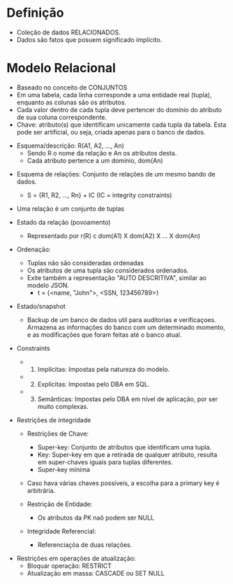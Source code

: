 # Definição
- Coleção de dados RELACIONADOS.
- Dados são fatos que posuem significado implícito.

# Modelo Relacional
- Baseado no conceito de CONJUNTOS
- Em uma tabela, cada linha corresponde a uma entidade real (tupla), enquanto as colunas são os atributos.
- Cada valor dentro de cada tupla deve pertencer do domínio do atributo de sua coluna correspondente.
- Chave: atributo(s) que identificam unicamente cada tupla da tabela. Esta pode ser artificial, ou seja, criada apenas para o banco de dados.

* Esquema/descrição: R(A1, A2, ..., An)
	* Sendo R o nome da relação e An os atributos desta.
	* Cada atributo pertence a um domínio, dom(An)

- Esquema de relações: Conjunto de relações de um mesmo bando de dados.
	* S = {R1, R2, ..., Rn} + IC (IC = integrity constraints)

- Uma relação é um conjunto de tuplas

- Estado da relação (povoamento)
	* Representado por r(R) c dom(A1) X dom(A2) X ... X dom(An)

- Ordenação:
  * Tuplas não são consideradas ordenadas
  * Os atributos de uma tupla são considerados ordenados.
  * Exite também a representação "AUTO DESCRITIVA", similar ao modelo JSON.
    * t = {<name, "John">, <SSN, 123456789>}	

- Estado/snapshot
  * Backup de um banco de dados util para auditorias e verificaçoes. Armazena as informações do banco com um determinado momento, e as modificações que foram feitas até o banco atual.

- Constraints
  * 1. Implícitas: Impostas pela natureza do modelo.
  * 2. Explícitas: Impostas pelo DBA em SQL.
  * 3. Semânticas: Impostas pelo DBA em nível de aplicação, por ser muito complexas. 

- Restrições de integridade
  * Restrições de Chave:
    * Super-key: Conjunto de atributos que identificam uma tupla.
    * Key: Super-key em que a retirada de qualquer atributo, resulta em super-chaves iguais para tuplas diferentes.
    * Super-key mínima
  * Caso hava várias chaves possíveis, a escolha para a primary key é arbitrária.

  * Restrição de Entidade:
    * Os atributos da PK naõ podem ser NULL

  * Integridade Referencial:
    * Referenciaçõa de duas relações.

* Restrições em operações de atualização:
  * Bloquar operação: RESTRICT
  * Atualização em massa: CASCADE ou SET NULL
